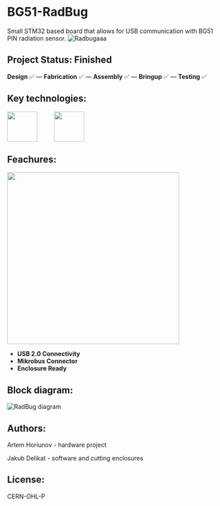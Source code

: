 # BG51-RadBug
Small STM32 based board that allows for USB communication with BG51 PIN radiation sensor.
![Radbugaaa](https://github.com/user-attachments/assets/2fb3eb5c-eddc-412b-96f1-b5ae92a5efdc)

## Project Status: **Finished**  
**Design** ✅ — **Fabrication** ✅ — **Assembly** ✅ — **Bringup** ✅ — **Testing** ✅  
## Key technologies:
<img align="center" height="70" src="https://github.com/user-attachments/assets/b9e7a733-c604-4bd4-b8ea-bd48c80eab4d">&nbsp;&nbsp;&nbsp;&nbsp; &nbsp;&nbsp;&nbsp;&nbsp; <img align="center" height="70" src="https://github.com/user-attachments/assets/c88ec725-c17d-4c96-86e4-d47900c1a8e7">
## Feachures:
<img align="center" height="400" src="https://github.com/user-attachments/assets/3dcdbe0c-fe65-40e2-b6a1-e3f41eb1269b">&nbsp;&nbsp;&nbsp;&nbsp; &nbsp;&nbsp;&nbsp;&nbsp;
- **USB 2.0 Connectivity**
- **Mikrobus Connector**
- **Enclosure Ready**

## Block diagram:
![RadBug diagram](https://github.com/user-attachments/assets/2826aa89-df75-43c4-aa3f-1173e81c7e8a)


## Authors:
Artem Horiunov - hardware project

Jakub Delikat - software and cutting enclosures
## License:
CERN-OHL-P
